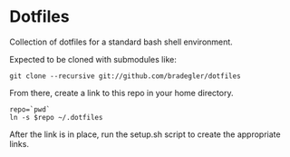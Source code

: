 # Dotfiles

Collection of dotfiles for a standard bash shell environment.

Expected to be cloned with submodules like:

```shell
git clone --recursive git://github.com/bradegler/dotfiles
```

From there, create a link to this repo in your home directory.

```shell
repo=`pwd`
ln -s $repo ~/.dotfiles
```

After the link is in place, run the setup.sh script to create the appropriate links.
